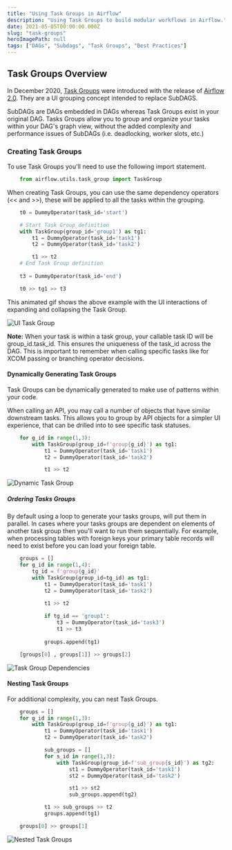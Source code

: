 ```yaml
---
title: "Using Task Groups in Airflow"
description: "Using Task Groups to build modular workflows in Airflow."
date: 2021-05-05T00:00:00.000Z
slug: "task-groups"
heroImagePath: null
tags: ["DAGs", "Subdags", "Task Groups", "Best Practices"]
---
```


## Task Groups Overview

In December 2020, [Task Groups](https://airflow.apache.org/docs/apache-airflow/stable/concepts.html#taskgroup) were introduced with the release of [Airflow 2.0](https://www.astronomer.io/blog/introducing-airflow-2-0). They are a UI grouping concept intended to replace SubDAGS.

SubDAGs are DAGs embedded in DAGs whereas Task Groups exist in your original DAG. Tasks Groups allow you to group and organize your tasks within your DAG's graph view, without the added complexity and performance issues of SubDAGs (i.e. deadlocking, worker slots, etc.)

### Creating Task Groups

To use Task Groups you'll need to use the following import statement.
```python 
    from airflow.utils.task_group import TaskGroup
```

When creating Task Groups, you can use the same dependency operators (<< and >>), these will be applied to all the tasks within the grouping.

```python
    t0 = DummyOperator(task_id='start')

    # Start Task Group definition
    with TaskGroup(group_id='group1') as tg1:
        t1 = DummyOperator(task_id='task1')
        t2 = DummyOperator(task_id='task2')

        t1 >> t2
    # End Task Group definition
    
    t3 = DummyOperator(task_id='end')

    t0 >> tg1 >> t3
```
This animated gif shows the above example with the UI interactions of expanding and collapsing the Task Group.

![UI Task Group](https://assets2.astronomer.io/main/guides/task-groups/task-groups-ui.gif)

**Note:** When your task is within a task group, your callable task ID will be group_id.task_id. This ensures the uniqueness of the task_id across the DAG. This is important to remember when calling specific tasks like for XCOM passing or branching operator decisions. 

#### Dynamically Generating Task Groups

Task Groups can be dynamically generated to make use of patterns within your code. 

When calling an API, you may call a number of objects that have similar downstream tasks. This allows you to group by API objects for a simpler UI experience, that can be drilled into to see specific task statuses.

```python
    for g_id in range(1,3):
        with TaskGroup(group_id=f'group{g_id}') as tg1:
            t1 = DummyOperator(task_id='task1')
            t2 = DummyOperator(task_id='task2')

            t1 >> t2
```
![Dynamic Task Group](https://assets2.astronomer.io/main/guides/task-groups/dynamic_task_groups.png)

##### Ordering Tasks Groups

By default using a loop to generate your tasks groups, will put them in parallel. In cases where your tasks groups are dependent on elements of another task group then you'll want to run them sequentially. For example, when processing tables with foreign keys your primary table records will need to exist before you can load your foreign table.

```python
    groups = []
    for g_id in range(1,4):
        tg_id = f'group{g_id}'
        with TaskGroup(group_id=tg_id) as tg1:
            t1 = DummyOperator(task_id='task1')
            t2 = DummyOperator(task_id='task2')

            t1 >> t2
            
            if tg_id == 'group1':
                t3 = DummyOperator(task_id='task3')
                t1 >> t3
                
            groups.append(tg1)

    [groups[0] , groups[1]] >> groups[2]
```
![Task Group Dependencies](https://assets2.astronomer.io/main/guides/task-groups/task_group_dependencies.png)

#### Nesting Task Groups

For additional complexity, you can nest Task Groups. 

```python
    groups = []
    for g_id in range(1,3):
        with TaskGroup(group_id=f'group{g_id}') as tg1:
            t1 = DummyOperator(task_id='task1')
            t2 = DummyOperator(task_id='task2')

            sub_groups = []
            for s_id in range(1,3):
                with TaskGroup(group_id=f'sub_group{s_id}') as tg2:
                    st1 = DummyOperator(task_id='task1')
                    st2 = DummyOperator(task_id='task2')

                    st1 >> st2
                    sub_groups.append(tg2)

            t1 >> sub_groups >> t2
            groups.append(tg1)

    groups[0] >> groups[1]
```
![Nested Task Groups](https://assets2.astronomer.io/main/guides/task-groups/nested_task_groups.png)
